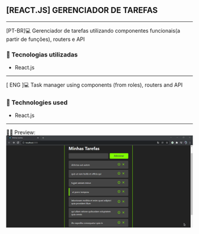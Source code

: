 ## [REACT.JS] GERENCIADOR DE TAREFAS</h2>
<hr>
[PT-BR]💻 Gerenciador de tarefas utilizando componentes funcionais(a partir de funções), routers e API
<h3>🚀 Tecnologias utilizadas </h3>
<ul>
  <li> React.js </li>
</ul>

<hr>
[ ENG ]💻 Task manager using components (from roles), routers and API

<h3>🚀 Technologies used </h3>
<ul>
  <li> React.js </li>
</ul>
<hr>
👨‍💻 Preview: 
<img src="./preview.gif">
